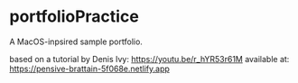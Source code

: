 # portfolioPractice
A MacOS-inpsired sample portfolio.

based on a tutorial by Denis Ivy: https://youtu.be/r_hYR53r61M 
available at: https://pensive-brattain-5f068e.netlify.app
